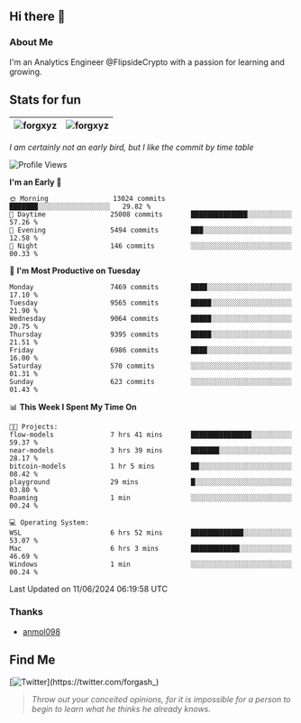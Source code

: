 ## Hi there 👋

### About Me

I'm an Analytics Engineer @FlipsideCrypto with a passion for learning and growing.
  
## Stats for fun

| <img align="center" src="https://github-readme-streak-stats.herokuapp.com/?user=forgxyz&theme=tokyonight" alt="forgxyz" /> | <img align="center" src="https://github-readme-stats.vercel.app/api?username=forgxyz&theme=tokyonight&show_icons=true" alt="forgxyz" /> |
| ------------- |------------- |

*I am certainly not an early bird, but I like the commit by time table*  

<!--START_SECTION:waka-->
![Profile Views](http://img.shields.io/badge/Profile%20Views-0-blue)

**I'm an Early 🐤** 

```text
🌞 Morning                13024 commits       ███████░░░░░░░░░░░░░░░░░░   29.82 % 
🌆 Daytime                25008 commits       ██████████████░░░░░░░░░░░   57.26 % 
🌃 Evening                5494 commits        ███░░░░░░░░░░░░░░░░░░░░░░   12.58 % 
🌙 Night                  146 commits         ░░░░░░░░░░░░░░░░░░░░░░░░░   00.33 % 
```
📅 **I'm Most Productive on Tuesday** 

```text
Monday                   7469 commits        ████░░░░░░░░░░░░░░░░░░░░░   17.10 % 
Tuesday                  9565 commits        █████░░░░░░░░░░░░░░░░░░░░   21.90 % 
Wednesday                9064 commits        █████░░░░░░░░░░░░░░░░░░░░   20.75 % 
Thursday                 9395 commits        █████░░░░░░░░░░░░░░░░░░░░   21.51 % 
Friday                   6986 commits        ████░░░░░░░░░░░░░░░░░░░░░   16.00 % 
Saturday                 570 commits         ░░░░░░░░░░░░░░░░░░░░░░░░░   01.31 % 
Sunday                   623 commits         ░░░░░░░░░░░░░░░░░░░░░░░░░   01.43 % 
```


📊 **This Week I Spent My Time On** 

```text
🐱‍💻 Projects: 
flow-models              7 hrs 41 mins       ███████████████░░░░░░░░░░   59.37 % 
near-models              3 hrs 39 mins       ███████░░░░░░░░░░░░░░░░░░   28.17 % 
bitcoin-models           1 hr 5 mins         ██░░░░░░░░░░░░░░░░░░░░░░░   08.42 % 
playground               29 mins             █░░░░░░░░░░░░░░░░░░░░░░░░   03.80 % 
Roaming                  1 min               ░░░░░░░░░░░░░░░░░░░░░░░░░   00.24 % 

💻 Operating System: 
WSL                      6 hrs 52 mins       █████████████░░░░░░░░░░░░   53.07 % 
Mac                      6 hrs 3 mins        ████████████░░░░░░░░░░░░░   46.69 % 
Windows                  1 min               ░░░░░░░░░░░░░░░░░░░░░░░░░   00.24 % 
```


 Last Updated on 11/06/2024 06:19:58 UTC
<!--END_SECTION:waka-->

### Thanks
 - [anmol098](https://github.com/anmol098/waka-readme-stats/)
  
## Find Me
[![Twitter](https://img.shields.io/twitter/url/https/twitter.com/forgash_.svg?style=social&label=Follow%20%40forgash_)](https://twitter.com/forgash_)


> *Throw out your conceited opinions, for it is impossible for a person to begin to learn what he thinks he already knows.* 
